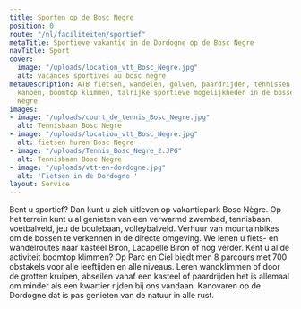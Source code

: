 ```yaml
---
title: Sporten op de Bosc Negre
position: 0
route: "/nl/faciliteiten/sportief"
metaTitle: Sportieve vakantie in de Dordogne op de Bosc Negre
navTitle: Sport
cover:
  image: "/uploads/location_vtt_Bosc_Negre.jpg"
  alt: vacances sportives au bosc negre
metaDescription: ATB fietsen, wandelen, golven, paardrijden, tennissen, bergbeklimmen,
  kanoën, boomtop klimmen, talrijke sportieve mogelijkheden in de bossen rond Bosc
  Nègre
images:
- image: "/uploads/court_de_tennis_Bosc_Negre.jpg"
  alt: Tennisbaan Bosc Negre
- image: "/uploads/location_vtt_Bosc_Negre.jpg"
  alt: fietsen huren Bosc Negre
- image: "/uploads/Tennis_Bosc_Negre_2.JPG"
  alt: Tennisbaan Bosc Negre
- image: "/uploads/vtt-en-dordogne.jpg"
  alt: 'Fietsen in de Dordogne '
layout: Service
---
```


Bent u sportief?
Dan kunt u zich uitleven op vakantiepark Bosc Nègre. Op het terrein kunt u al genieten van een verwarmd zwembad, tennisbaan, voetbalveld, jeu de boulebaan, volleybalveld.
Verhuur van mountainbikes om de bossen te verkennen in de directe omgeving. We lenen u fiets- en wandelroutes naar kasteel Biron, Lacapelle Biron of nog verder.
Kent u al de activiteit boomtop klimmen? Op Parc en Ciel biedt men 8 parcours met 700 obstakels voor alle leeftijden en alle niveaus.
Leren wandklimmen of door de grotten kruipen, abseilen vanaf een kasteel of paardrijden het is allemaal om minder als een kwartier rijden bij ons vandaan. Kanovaren op de Dordogne dat is pas genieten van de natuur in alle rust.
